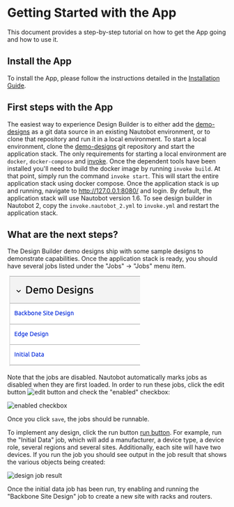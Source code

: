 # Getting Started with the App

This document provides a step-by-step tutorial on how to get the App going and how to use it.

## Install the App

To install the App, please follow the instructions detailed in the [Installation Guide](../admin/install.md).

## First steps with the App

The easiest way to experience Design Builder is to either add the [demo-designs](https://github.com/nautobot/demo-designs) as a git data source in an existing Nautobot environment, or to clone that repository and run it in a local environment. To start a local environment, clone the [demo-designs](https://github.com/nautobot/demo-designs) git repository and start the application stack. The only requirements for starting a local environment are `docker`, `docker-compose` and [invoke](https://www.pyinvoke.org/installing.html). Once the dependent tools have been installed you'll need to build the docker image by running `invoke build`. At that point, simply run the command `invoke start`. This will start the entire application stack using docker compose. Once the application stack is up and running, navigate to <http://127.0.0.1:8080/> and login. By default, the application stack will use Nautobot version 1.6. To see design builder in Nautobot 2, copy the `invoke.nautobot_2.yml` to `invoke.yml` and restart the application stack.

## What are the next steps?

<!-- TODO: update with the new Design Navigation and new screenshoots -->

The Design Builder demo designs ship with some sample designs to demonstrate capabilities. Once the application stack is ready, you should have several jobs listed under the "Jobs" -> "Jobs" menu item.

![Jobs list](../images/screenshots/sample-design-jobs-list.png)

Note that the jobs are disabled. Nautobot automatically marks jobs as disabled when they are first loaded. In order to run these jobs, click the edit button ![edit button](../images/screenshots/edit-button.png) and check the "enabled" checkbox:

![enabled checkbox](../images/screenshots/job-enabled-checkbox.png)

Once you click `save`, the jobs should be runnable.

To implement any design, click the run button [run button](../images/screenshots/run-button.png). For example, run the "Initial Data" job, which will add a manufacturer, a device type, a device role, several regions and several sites. Additionally, each site will have two devices. If you run the job you should see output in the job result that shows the various objects being created:

![design job result](../images/screenshots/design-job-result.png)

Once the initial data job has been run, try enabling and running the "Backbone Site Design" job to create a new site with racks and routers.
